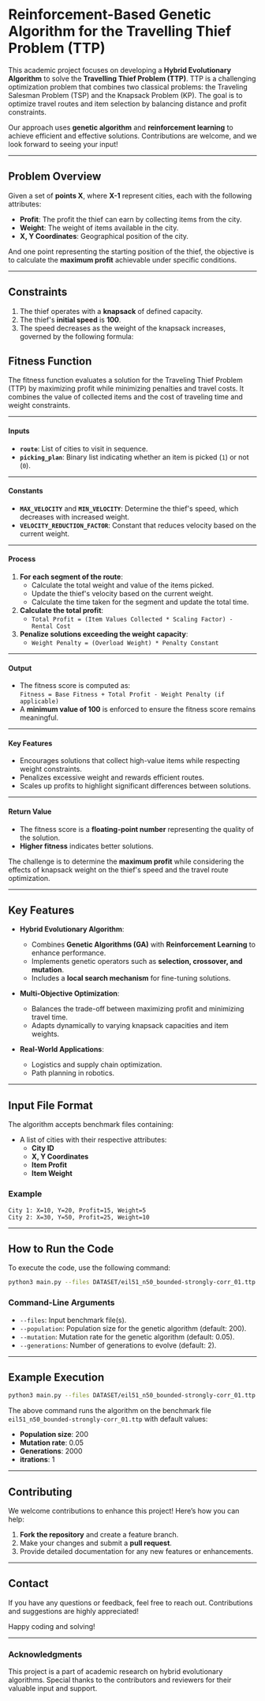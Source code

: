 
# Reinforcement-Based Genetic Algorithm for the Travelling Thief Problem (TTP)

This academic project focuses on developing a **Hybrid Evolutionary Algorithm** to solve the **Travelling Thief Problem (TTP)**. TTP is a challenging optimization problem that combines two classical problems: the Traveling Salesman Problem (TSP) and the Knapsack Problem (KP). The goal is to optimize travel routes and item selection by balancing distance and profit constraints.

Our approach uses **genetic algorithm** and **reinforcement learning** to achieve efficient and effective solutions. Contributions are welcome, and we look forward to seeing your input!

---

## Problem Overview

Given a set of **points X**, where **X-1** represent cities, each with the following attributes:

- **Profit**: The profit the thief can earn by collecting items from the city.
- **Weight**: The weight of items available in the city.
- **X, Y Coordinates**: Geographical position of the city.

And one point representing the starting position of the thief, the objective is to calculate the **maximum profit** achievable under specific conditions.

---

## Constraints

1. The thief operates with a **knapsack** of defined capacity.
2. The thief's **initial speed** is **100**.
3. The speed decreases as the weight of the knapsack increases, governed by the following formula:

## Fitness Function

The fitness function evaluates a solution for the Traveling Thief Problem (TTP) by maximizing profit while minimizing penalties and travel costs. It combines the value of collected items and the cost of traveling time and weight constraints.

---

#### **Inputs**
- **`route`**: List of cities to visit in sequence.
- **`picking_plan`**: Binary list indicating whether an item is picked (`1`) or not (`0`).

---

#### **Constants**
- **`MAX_VELOCITY`** and **`MIN_VELOCITY`**: Determine the thief's speed, which decreases with increased weight.
- **`VELOCITY_REDUCTION_FACTOR`**: Constant that reduces velocity based on the current weight.

---

#### **Process**
1. **For each segment of the route**:
   - Calculate the total weight and value of the items picked.
   - Update the thief's velocity based on the current weight.
   - Calculate the time taken for the segment and update the total time.
2. **Calculate the total profit**:
   - `Total Profit = (Item Values Collected * Scaling Factor) - Rental Cost`
3. **Penalize solutions exceeding the weight capacity**:
   - `Weight Penalty = (Overload Weight) * Penalty Constant`

---

#### **Output**
- The fitness score is computed as:  
  `Fitness = Base Fitness + Total Profit - Weight Penalty (if applicable)`
- A **minimum value of 100** is enforced to ensure the fitness score remains meaningful.

---

#### **Key Features**
- Encourages solutions that collect high-value items while respecting weight constraints.
- Penalizes excessive weight and rewards efficient routes.
- Scales up profits to highlight significant differences between solutions.

---

#### **Return Value**
- The fitness score is a **floating-point number** representing the quality of the solution.
- **Higher fitness** indicates better solutions.

The challenge is to determine the **maximum profit** while considering the effects of knapsack weight on the thief's speed and the travel route optimization.

---

## Key Features

- **Hybrid Evolutionary Algorithm**:
  - Combines **Genetic Algorithms (GA)** with **Reinforcement Learning** to enhance performance.
  - Implements genetic operators such as **selection, crossover, and mutation**.
  - Includes a **local search mechanism** for fine-tuning solutions.

- **Multi-Objective Optimization**:
  - Balances the trade-off between maximizing profit and minimizing travel time.
  - Adapts dynamically to varying knapsack capacities and item weights.

- **Real-World Applications**:
  - Logistics and supply chain optimization.
  - Path planning in robotics.

---

## Input File Format

The algorithm accepts benchmark files containing:

- A list of cities with their respective attributes:
  - **City ID**
  - **X, Y Coordinates**
  - **Item Profit**
  - **Item Weight**

### Example
```
City 1: X=10, Y=20, Profit=15, Weight=5
City 2: X=30, Y=50, Profit=25, Weight=10
```

---

## How to Run the Code

To execute the code, use the following command:

```bash
python3 main.py --files DATASET/eil51_n50_bounded-strongly-corr_01.ttp --population 200 --mutation 0.01 --generations 2000 --itrations 1
```

### Command-Line Arguments

- `--files`: Input benchmark file(s).
- `--population`: Population size for the genetic algorithm (default: 200).
- `--mutation`: Mutation rate for the genetic algorithm (default: 0.05).
- `--generations`: Number of generations to evolve (default: 2).

---

## Example Execution

```bash
python3 main.py --files DATASET/eil51_n50_bounded-strongly-corr_01.ttp --population 200 --mutation 0.01 --generations 2000 --itrations 1
```

The above command runs the algorithm on the benchmark file `eil51_n50_bounded-strongly-corr_01.ttp` with default values:
- **Population size**: 200
- **Mutation rate**: 0.05
- **Generations**: 2000
- **itrations**: 1

---

## Contributing

We welcome contributions to enhance this project! Here’s how you can help:

1. **Fork the repository** and create a feature branch.
2. Make your changes and submit a **pull request**.
3. Provide detailed documentation for any new features or enhancements.

---

## Contact

If you have any questions or feedback, feel free to reach out. Contributions and suggestions are highly appreciated!

Happy coding and solving!

---

### Acknowledgments

This project is a part of academic research on hybrid evolutionary algorithms. Special thanks to the contributors and reviewers for their valuable input and support.
